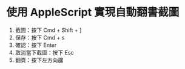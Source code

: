 # 使用 AppleScript 實現自動翻書截圖
1. 截圖：按下 Cmd + Shift + ]
2. 保存：按下 Cmd + s
3. 確認：按下 Enter
4. 取消當下截圖：按下 Esc
5. 翻頁：按下左方向鍵